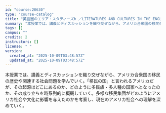 ```yaml
---
id: "course:20630"
type: "course-catalog"
title: "英語圏のエリア・スタディーズb ／LITERATURES AND CULTURES IN THE ENGLISH SPEAKING WORLD B"
summary: "本授業では、講義とディスカッションを織り交ぜながら、アメリカ合衆国の移民の歴史や関連する社会問題を学んでいく。「移民の国」と言われるアメリカだが、その起源はどこにあるのか、どのように多民族・多人種の国家へとなったのか、その成り立ちを時系列的…"
tags: []
campus: ""
credits: 2
instructors: []
license: " "
version:
  created_at: "2025-10-09T03:48:57Z"
  updated_at: "2025-10-09T03:48:57Z"
---
```


本授業では、講義とディスカッションを織り交ぜながら、アメリカ合衆国の移民の歴史や関連する社会問題を学んでいく。「移民の国」と言われるアメリカだが、その起源はどこにあるのか、どのように多民族・多人種の国家へとなったのか、その成り立ちを時系列的に概観していく。多様な移民集団がどのようにアメリカ社会や文化に影響を与えたのかを考察し、現在のアメリカ社会への理解を深めていく。
